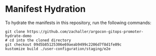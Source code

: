 # Manifest Hydration

To hydrate the manifests in this repository, run the following commands:

```shell
git clone https://github.com/zachaller/argocon-gitops-promoter-hydrate-demo
# cd into the cloned directory
git checkout 09d5b85125306e69aeab9499c2206d7f8d1fe09c
kustomize build ./user-configuration/staging/e2e
```
